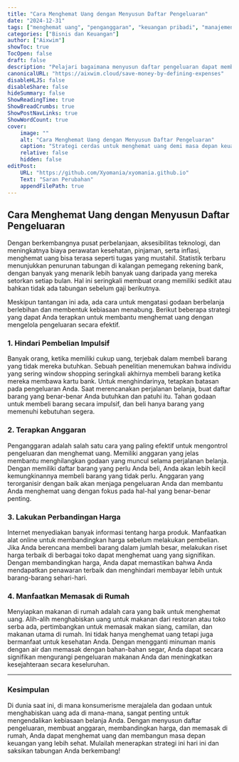 ```yaml
---
title: "Cara Menghemat Uang dengan Menyusun Daftar Pengeluaran"
date: "2024-12-31"
tags: ["menghemat uang", "penganggaran", "keuangan pribadi", "manajemen uang"]
categories: ["Bisnis dan Keuangan"]
author: ["Aixwim"]
showToc: true
TocOpen: false
draft: false
description: "Pelajari bagaimana menyusun daftar pengeluaran dapat membantu Anda menghemat uang dan membuat keputusan pembelian yang lebih bijak di dunia konsumerisme saat ini."
canonicalURL: "https://aixwim.cloud/save-money-by-defining-expenses"
disableHLJS: false
disableShare: false
hideSummary: false
ShowReadingTime: true
ShowBreadCrumbs: true
ShowPostNavLinks: true
ShowWordCount: true
cover:
    image: ""
    alt: "Cara Menghemat Uang dengan Menyusun Daftar Pengeluaran"
    caption: "Strategi cerdas untuk menghemat uang demi masa depan keuangan yang lebih baik."
    relative: false
    hidden: false
editPost:
    URL: "https://github.com/Xyomania/xyomania.github.io"
    Text: "Saran Perubahan"
    appendFilePath: true
---
```


## Cara Menghemat Uang dengan Menyusun Daftar Pengeluaran

Dengan berkembangnya pusat perbelanjaan, aksesibilitas teknologi, dan meningkatnya biaya perawatan kesehatan, pinjaman, serta inflasi, menghemat uang bisa terasa seperti tugas yang mustahil. Statistik terbaru menunjukkan penurunan tabungan di kalangan pemegang rekening bank, dengan banyak yang menarik lebih banyak uang daripada yang mereka setorkan setiap bulan. Hal ini seringkali membuat orang memiliki sedikit atau bahkan tidak ada tabungan sebelum gaji berikutnya.

Meskipun tantangan ini ada, ada cara untuk mengatasi godaan berbelanja berlebihan dan membentuk kebiasaan menabung. Berikut beberapa strategi yang dapat Anda terapkan untuk membantu menghemat uang dengan mengelola pengeluaran secara efektif.

### **1. Hindari Pembelian Impulsif**

Banyak orang, ketika memiliki cukup uang, terjebak dalam membeli barang yang tidak mereka butuhkan. Sebuah penelitian menemukan bahwa individu yang sering window shopping seringkali akhirnya membeli barang ketika mereka membawa kartu bank. Untuk menghindarinya, tetapkan batasan pada pengeluaran Anda. Saat merencanakan perjalanan belanja, buat daftar barang yang benar-benar Anda butuhkan dan patuhi itu. Tahan godaan untuk membeli barang secara impulsif, dan beli hanya barang yang memenuhi kebutuhan segera.

### **2. Terapkan Anggaran**

Penganggaran adalah salah satu cara yang paling efektif untuk mengontrol pengeluaran dan menghemat uang. Memiliki anggaran yang jelas membantu menghilangkan godaan yang muncul selama perjalanan belanja. Dengan memiliki daftar barang yang perlu Anda beli, Anda akan lebih kecil kemungkinannya membeli barang yang tidak perlu. Anggaran yang terorganisir dengan baik akan menjaga pengeluaran Anda dan membantu Anda menghemat uang dengan fokus pada hal-hal yang benar-benar penting.

### **3. Lakukan Perbandingan Harga**

Internet menyediakan banyak informasi tentang harga produk. Manfaatkan alat online untuk membandingkan harga sebelum melakukan pembelian. Jika Anda berencana membeli barang dalam jumlah besar, melakukan riset harga terbaik di berbagai toko dapat menghemat uang yang signifikan. Dengan membandingkan harga, Anda dapat memastikan bahwa Anda mendapatkan penawaran terbaik dan menghindari membayar lebih untuk barang-barang sehari-hari.

### **4. Manfaatkan Memasak di Rumah**

Menyiapkan makanan di rumah adalah cara yang baik untuk menghemat uang. Alih-alih menghabiskan uang untuk makanan dari restoran atau toko serba ada, pertimbangkan untuk memasak makan siang, camilan, dan makanan utama di rumah. Ini tidak hanya menghemat uang tetapi juga bermanfaat untuk kesehatan Anda. Dengan mengganti minuman manis dengan air dan memasak dengan bahan-bahan segar, Anda dapat secara signifikan mengurangi pengeluaran makanan Anda dan meningkatkan kesejahteraan secara keseluruhan.

---

### **Kesimpulan**

Di dunia saat ini, di mana konsumerisme merajalela dan godaan untuk menghabiskan uang ada di mana-mana, sangat penting untuk mengendalikan kebiasaan belanja Anda. Dengan menyusun daftar pengeluaran, membuat anggaran, membandingkan harga, dan memasak di rumah, Anda dapat menghemat uang dan membangun masa depan keuangan yang lebih sehat. Mulailah menerapkan strategi ini hari ini dan saksikan tabungan Anda berkembang!
